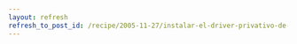 ```yaml
---
layout: refresh
refresh_to_post_id: /recipe/2005-11-27/instalar-el-driver-privativo-de-nvidia-en-debian-gnu-linux
---
```


